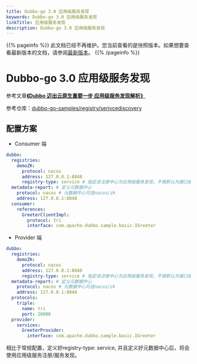 ```yaml
---
title: Dubbo-go 3.0 应用级服务发现
keywords: Dubbo-go 3.0 应用级服务发现
linkTitle: 应用级服务发现
description: Dubbo-go 3.0 应用级服务发现
---
```


{{% pageinfo %}} 此文档已经不再维护。您当前查看的是快照版本。如果想要查看最新版本的文档，请参阅[最新版本](/zh/docs3-v2/golang-sdk/tutorial/develop/registry/service-discovery/)。
{{% /pageinfo %}}

# Dubbo-go 3.0 应用级服务发现

参考文章[**《Dubbo 迈出云原生重要一步 应用级服务发现解析》**](https://baijiahao.baidu.com/s?id=1669266413887039723&wfr=spider&for=pc)

参考仓库：[dubbo-go-samples/registry/serivcediscovery](https://github.com/apache/dubbo-go-samples/tree/master/registry/servicediscovery)

## 配置方案

- Consumer 端

```yaml
dubbo:
  registries:
    demoZK:
      protocol: nacos
      address: 127.0.0.1:8848
      registry-type: service # 指定该注册中心为应用级服务发现，不填默认为接口级
  metadata-report: # 定义元数据中心
    protocol: nacos # 元数据中心可选nacos/zk
    address: 127.0.0.1:8848
  consumer:
    references:
      GreeterClientImpl:
        protocol: tri
        interface: com.apache.dubbo.sample.basic.IGreeter 
```



- Provider 端

```yaml
dubbo:
  registries:
    demoZK:
      protocol: nacos
      address: 127.0.0.1:8848
      registry-type: service # 指定该注册中心为应用级服务发现，不填默认为接口级
  metadata-report: # 定义元数据中心
    protocol: nacos # 元数据中心可选nacos/zk
    address: 127.0.0.1:8848 
  protocols:
    triple:
      name: tri
      port: 20000
  provider:
    services:
      GreeterProvider:
        interface: com.apache.dubbo.sample.basic.IGreeter 
```

相比于常规配置，定义好registry-type: service, 并且定义好元数据中心后，将会使用应用级服务注册/服务发现。
